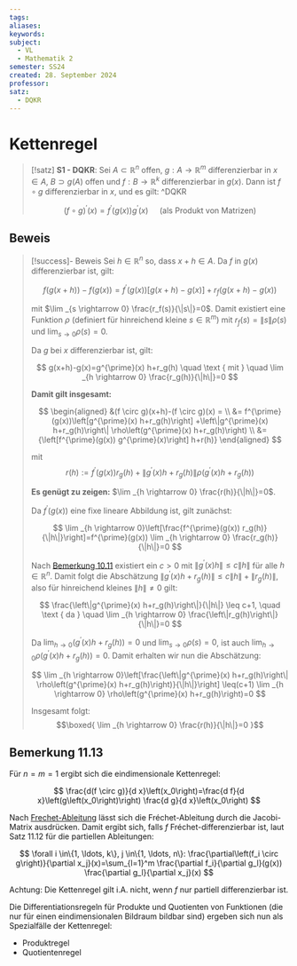 ```yaml
---
tags: 
aliases: 
keywords: 
subject:
  - VL
  - Mathematik 2
semester: SS24
created: 28. September 2024
professor: 
satz:
  - DQKR
---
```

 

# Kettenregel

> [!satz] **S1 - DQKR**: Sei $A \subset \mathbb{R}^n$ offen, $g: A \rightarrow \mathbb{R}^m$ differenzierbar in $x \in A$, $B \supset g(A)$ offen und $f: B \rightarrow \mathbb{R}^k$ differenzierbar in $g(x)$. Dann ist $f \circ g$ differenzierbar in $x$, und es gilt: ^DQKR
> 
> $$
> (f \circ g)^{\prime}(x)=f^{\prime}(g(x)) g^{\prime}(x) \quad \text { (als Produkt von Matrizen) }
> $$
> 

## Beweis

> [!success]- Beweis
> Sei $h \in \mathbb{R}^n$ so, dass $x+h \in A$. Da $f$ in $g(x)$ differenzierbar ist, gilt:
> 
> $$
> f(g(x+h))-f(g(x))=f^{\prime}(g(x))[g(x+h)-g(x)]+r_f(g(x+h)-g(x))
> $$
> 
> mit $\lim _{s \rightarrow 0} \frac{r_f(s)}{\|s\|}=0$. Damit existiert eine Funktion $\rho$ (definiert für hinreichend kleine $\left.s \in \mathbb{R}^m\right)$ mit $r_f(s)=\|s\| \rho(s)$ und $\lim _{s \rightarrow 0} \rho(s)=0$.
> 
> Da $g$ bei $x$ differenzierbar ist, gilt:
> 
> $$
> g(x+h)-g(x)=g^{\prime}(x) h+r_g(h) \quad \text { mit } \quad \lim _{h \rightarrow 0} \frac{r_g(h)}{\|h\|}=0
> $$
> 
> **Damit gilt insgesamt:**
> 
> $$
> \begin{aligned}
> &(f \circ g)(x+h)-(f \circ g)(x) =
> \\
> &= f^{\prime}(g(x))\left[g^{\prime}(x) h+r_g(h)\right] +\left\|g^{\prime}(x) h+r_g(h)\right\| \rho\left(g^{\prime}(x) h+r_g(h)\right)
> \\
> &= {\left[f^{\prime}(g(x)) g^{\prime}(x)\right] h+r(h)}
> \end{aligned}
> $$
> 
> mit
> $$
> r(h):=f^{\prime}(g(x)) r_g(h)+\left\|g^{\prime}(x) h+r_g(h)\right\| \rho\left(g^{\prime}(x) h+r_g(h)\right)
> $$
> 
> 
> **Es genügt zu zeigen:** $\lim _{h \rightarrow 0} \frac{r(h)}{\|h\|}=0$.
> 
> Da $f^{\prime}(g(x))$ eine fixe lineare Abbildung ist, gilt zunächst:
> 
> $$
> \lim _{h \rightarrow 0}\left[\frac{f^{\prime}(g(x)) r_g(h)}{\|h\|}\right]=f^{\prime}(g(x)) \lim _{h \rightarrow 0} \frac{r_g(h)}{\|h\|}=0
> $$
> 
> 
> Nach [Bemerkung 10.11](Algebra/Skalarprodukt.md#Bemerkung%2010.11) existiert ein $c>0$ mit $\left\|g^{\prime}(x) h\right\| \leq c\|h\|$ für alle $h \in \mathbb{R}^n$. Damit folgt die Abschätzung $\left\|g^{\prime}(x) h+r_g(h)\right\| \leq c\|h\|+\left\|r_g(h)\right\|$, also für hinreichend kleines $\|h\| \neq 0$ gilt:
> 
> $$
> \frac{\left\|g^{\prime}(x) h+r_g(h)\right\|}{\|h\|} \leq c+1, \quad \text { da } \quad \lim _{h \rightarrow 0} \frac{\left\|r_g(h)\right\|}{\|h\|}=0
> $$
> 
> 
> Da $\lim _{h \rightarrow 0}\left(g^{\prime}(x) h+r_g(h)\right)=0$ und $\lim _{s \rightarrow 0} \rho(s)=0$, ist auch $\lim _{h \rightarrow 0} \rho\left(g^{\prime}(x) h+r_g(h)\right)=0$. Damit erhalten wir nun die Abschätzung:
> 
> $$
> \lim _{h \rightarrow 0}\left[\frac{\left\|g^{\prime}(x) h+r_g(h)\right\| \rho\left(g^{\prime}(x) h+r_g(h)\right)}{\|h\|}\right] \leq(c+1) \lim _{h \rightarrow 0} \rho\left(g^{\prime}(x) h+r_g(h)\right)=0
> $$
> 
> 
> Insgesamt folgt:
> $$\boxed{ \lim _{h \rightarrow 0} \frac{r(h)}{\|h\|}=0 }$$
> 

## Bemerkung 11.13

Für $n=m=1$ ergibt sich die eindimensionale Kettenregel:

$$
\frac{d(f \circ g)}{d x}\left(x_0\right)=\frac{d f}{d x}\left(g\left(x_0\right)\right) \frac{d g}{d x}\left(x_0\right)
$$


Nach [Frechet-Ableitung](Frechet-Ableitung.md) lässt sich die Fréchet-Ableitung durch die Jacobi-Matrix ausdrücken. Damit ergibt sich, falls $f$ Fréchet-differenzierbar ist, laut Satz 11.12 für die partiellen Ableitungen:

$$
\forall i \in\{1, \ldots, k\}, j \in\{1, \ldots, n\}: \frac{\partial\left(f_i \circ g\right)}{\partial x_j}(x)=\sum_{l=1}^m \frac{\partial f_i}{\partial g_l}(g(x)) \frac{\partial g_l}{\partial x_j}(x)
$$


Achtung: Die Kettenregel gilt i.A. nicht, wenn $f$ nur partiell differenzierbar ist.

Die Differentiationsregeln für Produkte und Quotienten von Funktionen (die nur für einen eindimensionalen Bildraum bildbar sind) ergeben sich nun als Spezialfälle der Kettenregel:

- Produktregel
- Quotientenregel